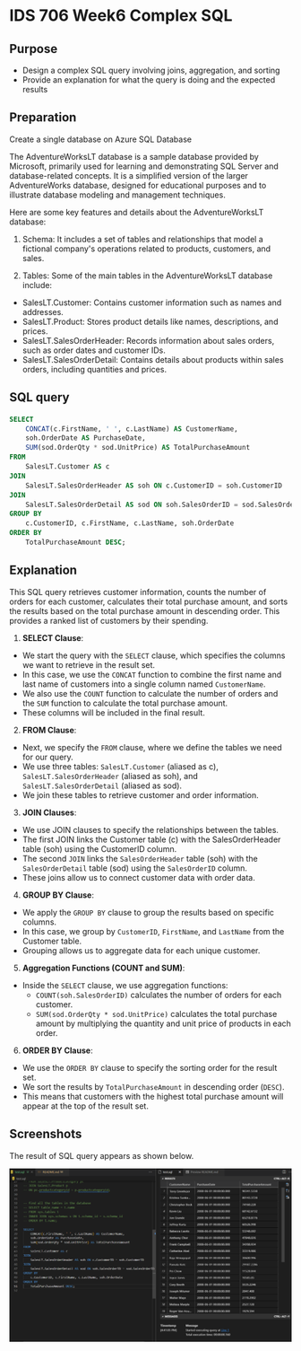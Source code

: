 # IDS 706 Week6 Complex SQL

## Purpose
- Design a complex SQL query involving joins, aggregation, and sorting
- Provide an explanation for what the query is doing and the expected results


## Preparation
Create a single database on Azure SQL Database

The AdventureWorksLT database is a sample database provided by Microsoft, primarily used for learning and demonstrating SQL Server and database-related concepts. It is a simplified version of the larger AdventureWorks database, designed for educational purposes and to illustrate database modeling and management techniques.

Here are some key features and details about the AdventureWorksLT database:

1. Schema: It includes a set of tables and relationships that model a fictional company's operations related to products, customers, and sales.

2. Tables: Some of the main tables in the AdventureWorksLT database include:

- SalesLT.Customer: Contains customer information such as names and addresses.
- SalesLT.Product: Stores product details like names, descriptions, and prices.
- SalesLT.SalesOrderHeader: Records information about sales orders, such as order dates and customer IDs.
- SalesLT.SalesOrderDetail: Contains details about products within sales orders, including quantities and prices.

## SQL query
```sql
SELECT
    CONCAT(c.FirstName, ' ', c.LastName) AS CustomerName,
    soh.OrderDate AS PurchaseDate,
    SUM(sod.OrderQty * sod.UnitPrice) AS TotalPurchaseAmount
FROM
    SalesLT.Customer AS c
JOIN
    SalesLT.SalesOrderHeader AS soh ON c.CustomerID = soh.CustomerID
JOIN
    SalesLT.SalesOrderDetail AS sod ON soh.SalesOrderID = sod.SalesOrderID
GROUP BY
    c.CustomerID, c.FirstName, c.LastName, soh.OrderDate
ORDER BY
    TotalPurchaseAmount DESC;

```

## Explanation
This SQL query retrieves customer information, counts the number of orders for each customer, calculates their total purchase amount, and sorts the results based on the total purchase amount in descending order. This provides a ranked list of customers by their spending.

1. **SELECT Clause**:
- We start the query with the `SELECT` clause, which specifies the columns we want to retrieve in the result set.
- In this case, we use the `CONCAT` function to combine the first name and last name of customers into a single column named `CustomerName`.
- We also use the `COUNT` function to calculate the number of orders and the `SUM` function to calculate the total purchase amount.
- These columns will be included in the final result.

2. **FROM Clause**:
- Next, we specify the `FROM` clause, where we define the tables we need for our query.
- We use three tables: `SalesLT.Customer` (aliased as c), `SalesLT.SalesOrderHeader` (aliased as soh), and `SalesLT.SalesOrderDetail` (aliased as sod).
- We join these tables to retrieve customer and order information.

3. **JOIN Clauses**:
- We use JOIN clauses to specify the relationships between the tables.
- The first JOIN links the Customer table (c) with the SalesOrderHeader table (soh) using the CustomerID column.
- The second `JOIN` links the `SalesOrderHeader` table (soh) with the `SalesOrderDetail` table (sod) using the `SalesOrderID` column.
- These joins allow us to connect customer data with order data.

4. **GROUP BY Clause**:
- We apply the `GROUP BY` clause to group the results based on specific columns.
- In this case, we group by `CustomerID`, `FirstName`, and `LastName` from the Customer table.
- Grouping allows us to aggregate data for each unique customer.

5. **Aggregation Functions (COUNT and SUM)**:
- Inside the `SELECT` clause, we use aggregation functions:
  - `COUNT(soh.SalesOrderID)` calculates the number of orders for each customer.
  - `SUM(sod.OrderQty * sod.UnitPrice)` calculates the total purchase amount by multiplying the quantity and unit price of products in each order.

6. **ORDER BY Clause**:
- We use the `ORDER BY` clause to specify the sorting order for the result set.
- We sort the results by `TotalPurchaseAmount` in descending order (`DESC`).
- This means that customers with the highest total purchase amount will appear at the top of the result set.

## Screenshots
The result of SQL query appears as shown below.

![Alt text](image.png)

